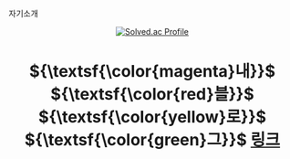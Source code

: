 자기소개<div align="center">
[![Solved.ac Profile](http://mazassumnida.wtf/api/v2/generate_badge?boj=coding_gonghak)](https://solved.ac/coding_gonghak/)   
# ${\textsf{\color{magenta}내}}$ ${\textsf{\color{red}블}}$ ${\textsf{\color{yellow}로}}$ ${\textsf{\color{green}그}}$ [링크](https://parkrc1201log.tistory.com)
</div>
